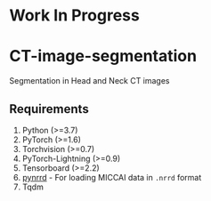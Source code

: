 # Work In Progress

# CT-image-segmentation

Segmentation in Head and Neck CT images

## Requirements

1. Python (>=3.7)
2. PyTorch (>=1.6)
3. Torchvision (>=0.7)
4. PyTorch-Lightning (>=0.9)
5. Tensorboard (>=2.2)
6. [pynrrd](https://github.com/mhe/pynrrd) - For loading MICCAI data in `.nrrd` format 
7. Tqdm
